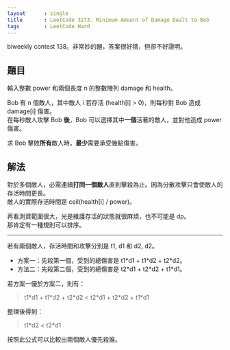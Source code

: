 ```yaml
---
layout      : single
title       : LeetCode 3273. Minimum Amount of Damage Dealt to Bob
tags        : LeetCode Hard
---
```

biweekly contest 138。非常妙的題，答案很好猜，但卻不好證明。  

## 題目

輸入整數 power 和兩個長度 n 的整數陣列 damage 和 health。  

Bob 有 n 個敵人，其中敵人 i 若存活 (health[i] > 0)，則每秒對 Bob 造成 damage[i] 傷害。  
在每秒敵人攻擊 Bob **後**，Bob 可以選擇其中**一個**活著的敵人，並對他造成 power 傷害。  

求 Bob 擊敗**所有**敵人時，**最少**需要承受幾點傷害。  

## 解法

對於多個敵人，必需連續**打同一個敵人**直到擊殺為止。因為分散攻擊只會使敵人的存活時間更長。  
敵人的實際存活時間是 ceil(health[i] / power)。  

再看測資範圍很大，光是維護存活的狀態就很麻煩，也不可能是 dp。  
那肯定有一種規則可以排序。  

---

若有兩個敵人，存活時間和攻擊分別是 t1, d1 和 d2, d2。  

- 方案一：先殺第一個，受到的總傷害是 t1\*d1 + t1\*d2 + t2\*d2。  
- 方法二：先殺第二個，受到的總傷害是 t2\*d1 + t2\*d2 + t1\*d1。  

若方案一優於方案二，則有：  
> t1\*d1 + t1\*d2 + t2\*d2 < t2\*d1 + t2\*d2 + t1\*d1  

整理後得到：  
> t1\*d2 < t2\*d1  

按照此公式可以比較出兩個敵人優先殺誰。  
